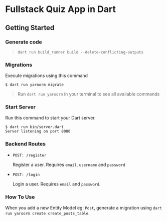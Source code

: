 # Fullstack Quiz App in Dart

## Getting Started

### Generate code

> `dart run build_runner build --delete-conflicting-outputs`

### Migrations

Execute migrations using this command

```
$ dart run yaroorm migrate
```

> Run `dart run yaroorm` in your terminal to see all available commands

### Start Server

Run this command to start your Dart server.

```
$ dart run bin/server.dart
Server listening on port 8080
```

### Backend Routes

- `POST: /register`

  Register a user. Requires `email`, `username` and `password`

- `POST: /login`

  Login a user. Requires `email` and `password`.

### How To Use

When you add a new Entity Model eg: `Post`, generate a migration using `dart run yaroorm create create_posts_table`.
